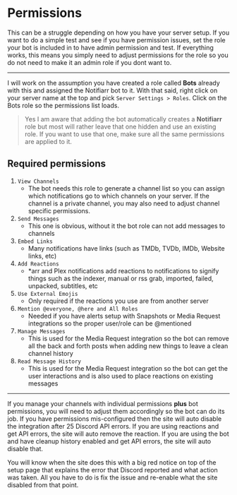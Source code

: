 # Permissions

This can be a struggle depending on how you have your server setup. If you want to do a simple test and see if you have permission issues, set the role your bot is included in to have admin permission and test. If everything works, this means you simply need to adjust permissions for the role so you do not need to make it an admin role if you dont want to.

---

I will work on the assumption you have created a role called **Bots** already with this and assigned the Notifiarr bot to it. With that said, right click on your server name at the top and pick `Server Settings > Roles`. Click on the Bots role so the permissions list loads.

> Yes I am aware that adding the bot automatically creates a **Notifiarr** role but most will rather leave that one hidden and use an existing role. If you want to use that one, make sure all the same permissions are applied to it.

## **Required permissions**

1. `View Channels`
    - The bot needs this role to generate a channel list so you can assign which notifications go to which channels on your server. If the channel is a private channel, you may also need to adjust channel specific permissions.
1. `Send Messages`
    - This one is obvious, without it the bot role can not add messages to channels
1. `Embed Links`
    - Many notifications have links (such as TMDb, TVDb, IMDb, Website links, etc)
1. `Add Reactions`
    - *arr and Plex notifications add reactions to notifications to signify things such as the indexer, manual or rss grab, imported, failed, unpacked, subtitles, etc
1. `Use External Emojis`
    - Only required if the reactions you use are from another server
1. `Mention @everyone, @here and All Roles`
    - Needed if you have alerts setup with Snapshots or Media Request integrations so the proper user/role can be @mentioned
1. `Manage Messages`
    - This is used for the Media Request integration so the bot can remove all the back and forth posts when adding new things to leave a clean channel history
1. `Read Message History`
    - This is used for the Media Request integration so the bot can get the user interactions and is also used to place reactions on existing messages

---

If you manage your channels with individual permissions **plus** bot permissions, you will need to adjust them accordingly so the bot can do its job. If you have permissions mis-configured then the site will auto disable the integration after 25 Discord API errors. If you are using reactions and get API errors, the site will auto remove the reaction. If you are using the bot and have cleanup history enabled and get API errors, the site will auto disable that.

You will know when the site does this with a big red notice on top of the setup page that explains the error that Discord reported and what action was taken. All you have to do is fix the issue and re-enable what the site disabled from that point.
